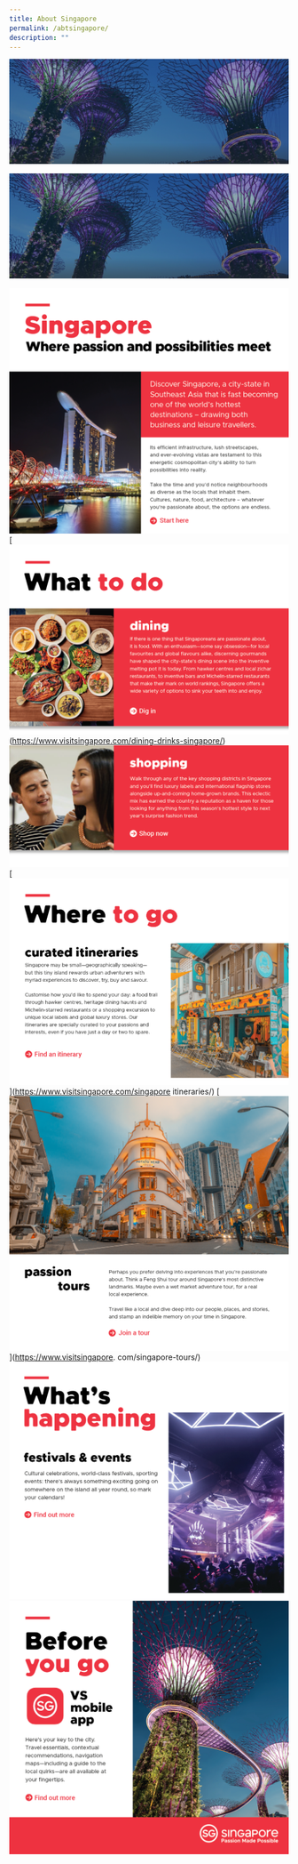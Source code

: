 ```yaml
---
title: About Singapore
permalink: /abtsingapore/
description: ""
---
```

[![hero](/images/hero-banner.png)](www.stb.org.sg)

![hero](/images/hero-banner.png)

[![Singapore](/images/STB/1-%20Intro.png)](https://www.visitsingapore.com/en/)
[![Dining](/images/STB/2-Dining.png)(https://www.visitsingapore.com/dining-drinks-singapore/)
[![Shopping](/images/STB/3-Shopping.png)](https://www.visitsingapore.com/singapore-shopping/)
[![Itineraries](/images/STB/4%20-%20Itineraries.png)](https://www.visitsingapore.com/singapore itineraries/)
[![Tour](/images/STB/5%20-%20Passion%20tours.png)](https://www.visitsingapore.
com/singapore-tours/)
[![Event](/images/STB/6-Events.png)](https://www.visitsingapore.com/singapore-shopping/)
[![BeforeYouGo](/images/STB/7-%20VS%20app.png)](https://www.visitsingapore.com/singapore-shopping/)
